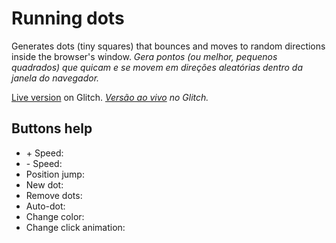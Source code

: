 # Running dots
Generates dots (tiny squares) that bounces and moves to random directions inside the browser's window. 
*Gera pontos (ou melhor, pequenos quadrados) que quicam e se movem em direções aleatórias dentro da janela do navegador.*

[Live version](https://running-dots.glitch.me/) on Glitch. 
*[Versão ao vivo](https://running-dots.glitch.me/) no Glitch.*

## Buttons help
<ul>
  <li>+ Speed:</li>
  <li>- Speed:</li>
  <li>Position jump:</li>
  <li>New dot:</li>
  <li>Remove dots:</li>
  <li>Auto-dot:</li>
  <li>Change color:</li>
  <li>Change click animation:</li>
</ul>
